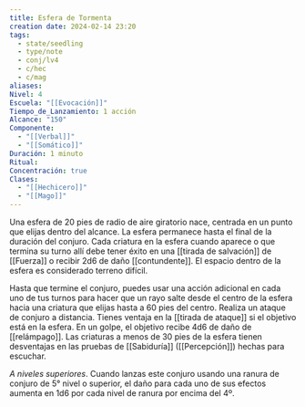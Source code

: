 ```yaml
---
title: Esfera de Tormenta
creation date: 2024-02-14 23:20
tags:
  - state/seedling
  - type/note
  - conj/lv4
  - c/hec
  - c/mag
aliases: 
Nivel: 4
Escuela: "[[Evocación]]"
Tiempo_de_Lanzamiento: 1 acción
Alcance: "150"
Componente:
  - "[[Verbal]]"
  - "[[Somático]]"
Duración: 1 minuto
Ritual: 
Concentración: true
Clases:
  - "[[Hechicero]]"
  - "[[Mago]]"
---
```

Una esfera de 20 pies de radio de aire giratorio nace, centrada en un punto que elijas dentro del alcance. La esfera permanece hasta el final de la duración del conjuro. Cada criatura en la esfera cuando aparece o que termina su turno allí debe tener éxito en una [[tirada de salvación]] de [[Fuerza]] o recibir 2d6 de daño [[contundente]]. El espacio dentro de la esfera es considerado terreno difícil.

Hasta que termine el conjuro, puedes usar una acción adicional en cada uno de tus turnos para hacer que un rayo salte desde el centro de la esfera hacia una criatura que elijas hasta a 60 pies del centro. Realiza un ataque de conjuro a distancia. Tienes ventaja en la [[tirada de ataque]] si el objetivo está en la esfera. En un golpe, el objetivo recibe 4d6 de daño de [[relámpago]]. Las criaturas a menos de 30 pies de la esfera tienen desventajas en las pruebas de [[Sabiduría]] ([[Percepción]]) hechas para escuchar.

*A niveles superiores*. Cuando lanzas este conjuro usando una ranura de conjuro de 5° nivel o superior, el daño para cada uno de sus efectos aumenta en 1d6 por cada nivel de ranura por encima del 4º.